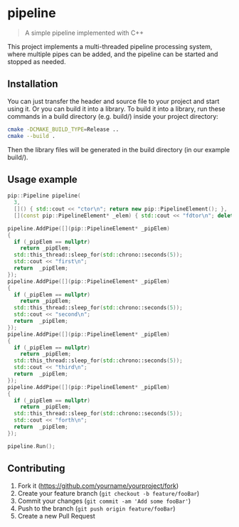 # pipeline
> A simple pipeline implemented with C++

This project implements a multi-threaded pipeline processing system, where multiple pipes can be added, and the pipeline can be started and stopped as needed.

## Installation

You can just transfer the header and source file to your project and start using it. Or you can build it into a library.
To build it into a library, run these commands in a build directory (e.g. build/) inside your project directory:

```sh
cmake -DCMAKE_BUILD_TYPE=Release .. 
cmake --build .
```
Then the library files will be generated in the build directory (in our example build/).

## Usage example
```c++
pip::Pipeline pipeline(
  3, 
  []() { std::cout << "ctor\n"; return new pip::PipelineElement(); }, 
  [](const pip::PipelineElement* _elem) { std::cout << "fdtor\n"; delete _elem; });

pipeline.AddPipe([](pip::PipelineElement* _pipElem)
{
  if (_pipElem == nullptr)
    return _pipElem;
  std::this_thread::sleep_for(std::chrono::seconds(5));
  std::cout << "first\n";
  return  _pipElem;
});
pipeline.AddPipe([](pip::PipelineElement* _pipElem)
{
  if (_pipElem == nullptr)
    return _pipElem;
  std::this_thread::sleep_for(std::chrono::seconds(5));
  std::cout << "second\n";
  return  _pipElem;
});
pipeline.AddPipe([](pip::PipelineElement* _pipElem)
{
  if (_pipElem == nullptr)
    return _pipElem;
  std::this_thread::sleep_for(std::chrono::seconds(5));
  std::cout << "third\n";
  return  _pipElem;
});
pipeline.AddPipe([](pip::PipelineElement* _pipElem)
{
  if (_pipElem == nullptr)
    return _pipElem;
  std::this_thread::sleep_for(std::chrono::seconds(5));
  std::cout << "forth\n";
  return  _pipElem;
});

pipeline.Run();
```

## Contributing

1. Fork it (<https://github.com/yourname/yourproject/fork>)
2. Create your feature branch (`git checkout -b feature/fooBar`)
3. Commit your changes (`git commit -am 'Add some fooBar'`)
4. Push to the branch (`git push origin feature/fooBar`)
5. Create a new Pull Request
